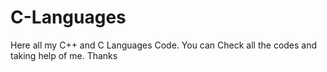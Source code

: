 # C-Languages
Here all my C++ and C Languages Code. You can Check all the codes and taking help of me.
Thanks
